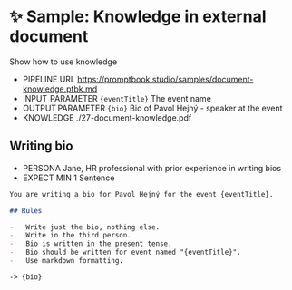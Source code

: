# ✨ Sample: Knowledge in external document


Show how to use knowledge

-   PIPELINE URL https://promptbook.studio/samples/document-knowledge.ptbk.md
-   INPUT  PARAMETER `{eventTitle}` The event name
-   OUTPUT PARAMETER `{bio}` Bio of Pavol Hejný - speaker at the event
-   KNOWLEDGE ./27-document-knowledge.pdf


## Writing bio

-   PERSONA Jane, HR professional with prior experience in writing bios
-   EXPECT MIN 1 Sentence

```markdown
You are writing a bio for Pavol Hejný for the event {eventTitle}.

## Rules

-   Write just the bio, nothing else.
-   Write in the third person.
-   Bio is written in the present tense.
-   Bio should be written for event named "{eventTitle}".
-   Use markdown formatting.
```

`-> {bio}`
